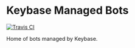 # Keybase Managed Bots

[![Travis CI](https://travis-ci.com/keybase/managed-bots.svg?branch=master)](https://travis-ci.com/keybase/managed-bots)

Home of bots managed by Keybase.
